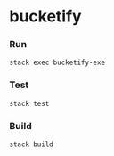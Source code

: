 # bucketify

### Run

```stack exec bucketify-exe```

### Test

```stack test```

### Build

```stack build```
